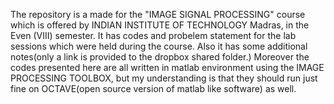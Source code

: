 The repository is a made for the "IMAGE SIGNAL PROCESSING" course which is offered by INDIAN INSTITUTE OF TECHNOLOGY Madras, in the Even (VIII) semester. It has codes and probelem statement for the lab sessions which were held during the course. Also it has some additional notes(only a link is provided to the dropbox shared folder.) Moreover the codes presented here are all written in matlab environment using the IMAGE PROCESSING TOOLBOX, but my understanding is that they should run just fine on OCTAVE(open source version of matlab like software) as well. 